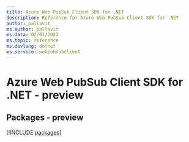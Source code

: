 ```yaml
---
title: Azure Web PubSub Client SDK for .NET
description: Reference for Azure Web PubSub Client SDK for .NET
author: pallavit
ms.author: pallavit
ms.data: 02/01/2023
ms.topic: reference
ms.devlang: dotnet
ms.service: webpubsubclient
---
```

# Azure Web PubSub Client SDK for .NET - preview
## Packages - preview
[!INCLUDE [packages](web-pubsub-client-index.md)]